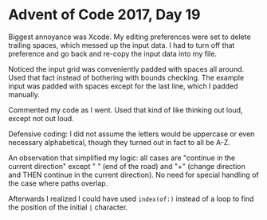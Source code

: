 # Advent of Code 2017, Day 19

Biggest annoyance was Xcode.  My editing preferences were set to delete trailing spaces, which messed up the input data.  I had to turn off that preference and go back and re-copy the input data into my file.

Noticed the input grid was conveniently padded with spaces all around.  Used that fact instead of bothering with bounds checking.  The example input was padded with spaces except for the last line, which I padded manually.

Commented my code as I went.  Used that kind of like thinking out loud, except not out loud.

Defensive coding: I did not assume the letters would be uppercase or even necessary alphabetical, though they turned out in fact to all be A-Z.

An observation that simplified my logic: all cases are "continue in the current direction" except " " (end of the road) and "+" (change direction and THEN continue in the current direction).  No need for special handling of the case where paths overlap.

Afterwards I realized I could have used `index(of:)` instead of a loop to find the position of the initial `|` character.

